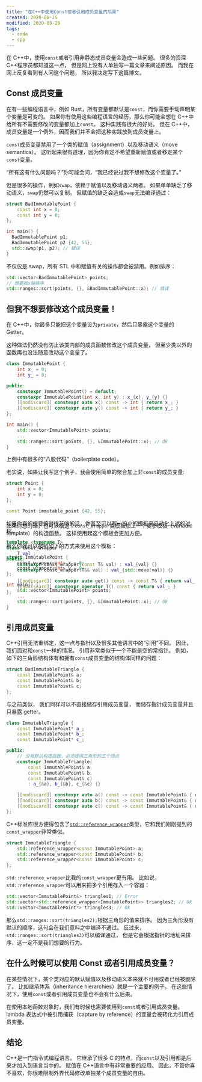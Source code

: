 ```yaml
---
title: "在C++中使用Const或者引用成员变量的后果"
created: 2020-08-25
modified: 2020-09-29
tags:
  - code
  - cpp
---
```


在 C++中，使用`const`或者引用非静态成员变量会造成一些问题。
很多的资深 C++程序员都知道这一点，
但是网上没有人单独写一篇文章来阐述原因。
而我在网上反复看到有人问这个问题，
所以我决定写下这篇博文。

## Const 成员变量

在有一些编程语言中，例如 Rust，所有变量都默认是`const`，而你需要手动声明某个变量是可变的。
如果你有使用这些编程语言的经历，那么你可能会想在 C++中给所有不需要修改的变量都加上`const`。
这种实践有很大的好处。
但在 C++中，成员变量是一个例外，因而我们并不会把这种实践放到成员变量上。

`const`成员变量禁用了一个类的赋值（assignment）以及移动语义（move semantics）。
这听起来很有道理，因为你肯定不希望重新赋值或者移走某个`const`变量。

“所有这有什么问题吗？”你可能会问，“我已经说过我不想修改这个变量了。”

但是很多的操作，例如`swap`，依赖于赋值以及移动语义两者。
如果单单缺乏了移动语义，`swap`仍然可以复制。
但赋值的缺乏会造成`swap`无法编译通过：

```cpp
struct BadImmutablePoint {
    const int x = 0;
    const int y = 0;
};

int main() {
  BadImmutablePoint p1;
  BadImmutablePoint p2 {42, 55};
  std::swap(p1, p2); // 错误
}
```

不仅仅是 swap，所有 STL 中和赋值有关的操作都会被禁用。例如排序：

```cpp
std::vector<BadImmutablePoint> points;
// 想要按x轴排序
std::ranges::sort(points, {}, &BadImmutablePoint::x); // 错误
```

## 但我不想要修改这个成员变量！

在 C++中，你最多只能把这个变量设为`private`，然后只暴露这个变量的 Getter。

这种做法仍然没有防止该类内部的成员函数修改这个成员变量，
但至少类以外的函数再也没法随意改动这个变量了。

```cpp
class ImmutablePoint {
    int x_ = 0;
    int y_ = 0;

public:
    constexpr ImmutablePoint() = default;
    constexpr ImmutablePoint(int x, int y) : x_{x}, y_{y} {}
    [[nodiscard]] constexpr auto x() const -> int { return x_; }
    [[nodiscard]] constexpr auto y() const -> int { return y_; }
};

int main() {
    std::vector<ImmutablePoint> points;
    ...
    std::ranges::sort(points, {}, &ImmutablePoint::x); // Ok
}
```

上例中有很多的“八股代码”（boilerplate code）。

老实说，如果让我写这个例子，我会使用简单的聚合加上非`const`的成员变量:

```cpp
struct Point {
    int x = 0;
    int y = 0;
};

const Point immutable_point {42, 55};
```

如果你真的想要搞得很花哨的话，你甚至可以写一段小的模板来自动化上述的过程。

```cpp
template <typename T>
class const_wrapper {
    T val_;
public:
    constexpr const_wrapper(const T& val) : val_{val} {}
    constexpr const_wrapper(T&& val) : val_{std::move(val)} {}

    [[nodiscard]] constexpr auto get() const -> const T& { return val_; }
    [[nodiscard]] constexpr operator T() const { return val_; }
};
```

<aside style="margin-top: -210px;">

如果你想的话，也可以给这个`const_wrapper`类模板加上一个变参模板（variadic template）的构造函数。
这样使用起这个模板会更加方便。

</aside>

那么你就可以按照如下的方式来使用这个模板：

```cpp
struct ImmutablePoint {
    const_wrapper<int> x = 0;
    const_wrapper<int> y = 0;
};

int main() {
    std::vector<ImmutablePoint> points;
    ...
    std::ranges::sort(points, {}, &ImmutablePoint::x); // Ok
}
```

## 引用成员变量

C++引用无法重绑定，这一点与指针以及很多其他语言中的“引用”不同。
因此，我们面对和`const`一样的情况。
引用非常类似于一个不能是空的常指针。
例如，如下的三角形结构体有和拥有`const`成员变量的结构体同样的问题：

```cpp
struct BadImmutableTriangle {
    const ImmutablePoint& a;
    const ImmutablePoint& b;
    const ImmutablePoint& c;
};
```

与之前类似，
我们同样可以不直接储存引用成员变量，
而储存指针成员变量并且只暴露 getter。

```cpp
class ImmutableTriangle {
    const ImmutablePoint* a_;
    const ImmutablePoint* b_;
    const ImmutablePoint* c_;

public:
    // 没有默认构造函数，必须提供三角形的三个顶点
    constexpr ImmutableTriangle(
        const ImmutablePoint& a,
        const ImmutablePoint& b,
        const ImmutablePoint& c)
        : a_{&a}, b_{&b}, c_{&c} {}

    [[nodiscard]] constexpr auto a() const -> const ImmutablePoint& { return *a_; }
    [[nodiscard]] constexpr auto b() const -> const ImmutablePoint& { return *b_; }
    [[nodiscard]] constexpr auto c() const -> const ImmutablePoint& { return *c_; }
};
```

C++标准库很方便得包含了[`std::reference_wrapper`](https://zh.cppreference.com/w/cpp/utility/functional/reference_wrapper)类型，它和我们刚刚提到的`const_wrapper`非常类似。

```cpp
struct ImmutableTriangle {
    std::reference_wrapper<const ImmutablePoint> a;
    std::reference_wrapper<const ImmutablePoint> b;
    std::reference_wrapper<const ImmutablePoint> c;
};
```

`std::reference_wrapper`比我的`const_wrapper`更有用。
比如说，`std::reference_wrapper`可以用来把多个引用存入一个容器：

```cpp
std::vector<ImmutablePoint&> triangles1; // Error
std::vector<std::reference_wrapper<ImmutablePoint>> triangles2; // Ok
std::vector<ImmutablePoint*> triangles3; // Ok
```

那么`std::ranges::sort(triangles2);`根据三角形的值来排序。
因为三角形没有默认的顺序，这句会在我们意料之中编译不通过。
反过来，`std::ranges::sort(triangles3)`可以编译通过，
但是它会根据指针的地址来排序，这一定不是我们想要的行为。

## 在什么时候可以使用 Const 或者引用成员变量？

在某些情况下，某个类对应的默认赋值以及移动语义本来就不可用或者已经被删除了。
比如继承体系（inheritance hierarchies）就是一个主要的例子。
在这些情况下，使用`const`或者引用成员变量也不会有什么后果。

在使用本地函数对象时，我们有时候也需要使用到`const`或者引用成员变量。
lambda 表达式中被引用捕获（capture by reference）的变量会被转化为引用成员变量。

## 结论

C++是一门指令式编程语言。
它继承了很多 C 的特点，而`const`以及引用都是后来才加入到语言当中的。
赋值在 C++语言中有非常重要的应用。
因此，不管你喜不喜欢，你很难限制外界代码修改单独某个成员变量的自由。
